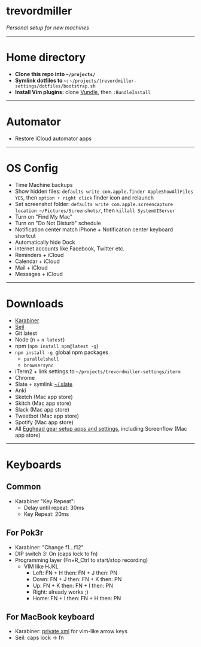 # trevordmiller

_Personal setup for new machines_

---

# Home directory

- **Clone this repo into `~/projects/`**
- **Symlink dotfiles to `~`:** `~/projects/trevordmiller-settings/dotfiles/bootstrap.sh`
- **Install Vim plugins:** clone [Vundle](https://github.com/VundleVim/Vundle.vim), then `:BundleInstall`

---

# Automator

- Restore iCloud automator apps

---

# OS Config

- Time Machine backups
- Show hidden files: `defaults write com.apple.finder AppleShowAllFiles YES`, then `option + right click` finder icon and relaunch
- Set screenshot folder: `defaults write com.apple.screencapture location ~/Pictures/Screenshots/`, then `killall SystemUIServer`
- Turn on "Find My Mac"
- Turn on "Do Not Disturb" schedule
- Notification center match iPhone + Notification center keyboard shortcut
- Automatically hide Dock
- internet accounts like Facebook, Twitter etc.
- Reminders + iCloud
- Calendar + iCloud
- Mail + iCloud
- Messages + iCloud

---

# Downloads

- [Karabiner](https://pqrs.org/osx/karabiner/index.html.en)
- [Seil](https://pqrs.org/osx/karabiner/seil.html.en)
- Git latest
- Node (n + `n latest`)
- npm (`npm install npm@latest -g`)
- `npm install -g `global npm packages
    - `parallelshell`
    - `browsersync`
- iTerm2 + link settings to `~/projects/trevordmiller-settings/iterm`
- Chrome
- Slate + symlink [~/.slate]()
- Anki
- Sketch (Mac app store)
- Skitch (Mac app store)
- Slack (Mac app store)
- Tweetbot (Mac app store)
- Spotify (Mac app store)
- All [Egghead gear setup apps and settings](https://trello.com/c/Emwk89vh/158-gear-setup), including Screenflow (Mac app store)

---

# Keyboards

## Common

- Karabiner "Key Repeat":
    - Delay until repeat: 30ms
    - Key Repeat: 20ms

## For Pok3r

- Karabiner: "Change f1...f12"
- DIP switch 3: On (caps lock to fn)
- Programming layer (Fn+R_Ctrl to start/stop recording)
  - VIM like HJKL
    - Left: FN + H then: FN + J then: PN
    - Down: FN + J then: FN + K then: PN
    - Up: FN + K then: FN + I then: PN
    - Right: already works ;)
    - Home: FN + I then: FN + H then: PN

## For MacBook keyboard

- Karabiner: [private.xml](https://github.com/trevordmiller/trevordmiller/blob/master/karabiner/private.xml) for vim-like arrow keys
- Seil: caps lock -> fn
